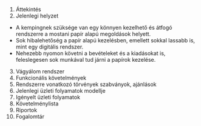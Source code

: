 1. Áttekintés
2. Jelenlegi helyzet
 - A kempingnek szüksége van egy könnyen kezelhető és átfogó rendszerre a mostani papír alapú megoldások helyett.
 - Sok hibalehetőség a papír alapú kezelésben, emellett sokkal lassabb is, mint egy digitális rendszer.
 - Nehezebb nyomon követni a bevételeket és a kiadásokat is, feleslegesen sok munkával tud járni a papírok kezelése.
3. Vágyálom rendszer
4. Funkcionális követelmények
5. Rendszerre vonatkozó törvények szabványok, ajánlások
6. Jelenlegi üzleti folyamatok modellje
7. Igényelt üzleti folyamatok
8. Követelménylista
9. Riportok
10. Fogalomtár